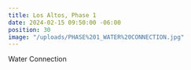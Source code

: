 ```yaml
---
title: Los Altos, Phase 1
date: 2024-02-15 09:50:00 -06:00
position: 30
image: "/uploads/PHASE%201_WATER%20CONNECTION.jpg"
---
```


Water Connection